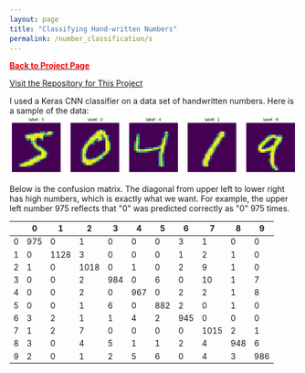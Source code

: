 ```yaml
---
layout: page
title: "Classifying Hand-written Numbers"
permalink: /number_classification/s
---
```


[<span style="color: #FF0000; font-weight: bold;">Back to Project Page</span>](https://kdfullington.github.io/kdfullington_portfolio/projects/)

[Visit the Repository for This Project](https://github.com/kdfullington/kdfullington-portfolio/tree/main/number_image_classification)

I used a Keras CNN classifier on a data set of handwritten numbers. Here is a sample of the data:
![Graph](../assets/images/num_classification.png)

Below is the confusion matrix. The diagonal from upper left to lower right has high numbers, which is exactly what we want. For example, the upper left number 975 reflects that "0" was predicted correctly as "0" 975 times.

|     | 0   | 1   | 2   | 3   | 4   | 5   | 6   | 7   | 8   | 9   |
|-----|-----|-----|-----|-----|-----|-----|-----|-----|-----|-----|
| 0   | 975 | 0   | 1   | 0   | 0   | 0   | 3   | 1   | 0   | 0   |
| 1   | 0   | 1128| 3   | 0   | 0   | 0   | 1   | 2   | 1   | 0   |
| 2   | 1   | 0   | 1018| 0   | 1   | 0   | 2   | 9   | 1   | 0   |
| 3   | 0   | 0   | 2   | 984 | 0   | 6   | 0   | 10  | 1   | 7   |
| 4   | 0   | 0   | 2   | 0   | 967 | 0   | 2   | 2   | 1   | 8   |
| 5   | 0   | 0   | 1   | 6   | 0   | 882 | 2   | 0   | 1   | 0   |
| 6   | 3   | 2   | 1   | 1   | 4   | 2   | 945 | 0   | 0   | 0   |
| 7   | 1   | 2   | 7   | 0   | 0   | 0   | 0   | 1015| 2   | 1   |
| 8   | 3   | 0   | 4   | 5   | 1   | 1   | 2   | 4   | 948 | 6   |
| 9   | 2   | 0   | 1   | 2   | 5   | 6   | 0   | 4   | 3   | 986 |